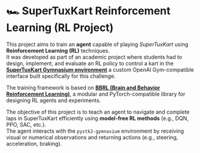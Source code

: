 # 🏎️ SuperTuxKart Reinforcement Learning (RL Project)

This project aims to train an **agent** capable of playing *SuperTuxKart* using **Reinforcement Learning (RL)** techniques.  
It was developed as part of an academic project where students had to design, implement, and evaluate an RL policy to control a kart in the **[SuperTuxKart Gymnasium environment](https://github.com/bpiwowar/pystk2-gymnasium)**  a custom OpenAI Gym-compatible interface built specifically for this challenge.

The training framework is based on **[BBRL (Brain and Behavior Reinforcement Learning)](https://github.com/osigaud/bbrl)**, a modular and PyTorch-compatible library for designing RL agents and experiments.

The objective of this project is to teach an agent to navigate and complete laps in SuperTuxKart efficiently using **model-free RL methods** (e.g., DQN, PPO, SAC, etc.).  
The agent interacts with the `pystk2-gymnasium` environment by receiving visual or numerical observations and returning actions (e.g., steering, acceleration, braking).
